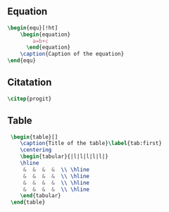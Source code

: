 ## Equation
```tex
\begin{equ}[!ht]
    \begin{equation}
        a=b+c
      \end{equation}
    \caption{Caption of the equation}
\end{equ}
```


##  Citatation 

```tex
\citep{progit}
```

## Table

```tex
 \begin{table}[]
    \caption{Title of the table}\label{tab:first}
    \centering
    \begin{tabular}{|l|l|l|l|l|}
    \hline
     &  &  &  &  \\ \hline
     &  &  &  &  \\ \hline
     &  &  &  &  \\ \hline
     &  &  &  &  \\ \hline
    \end{tabular}
 \end{table}
```